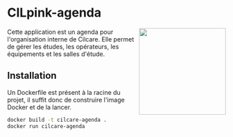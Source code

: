 # **CILpink-agenda**

<img src="https://www.cilcare.com/wp-content/uploads/2014/10/logo-cilcare-20141.jpg" width=200 align="right">

Cette application est un agenda pour l'organisation interne de Cilcare. Elle permet de gérer les études, les opérateurs, les équipements et les salles d'étude.

## **Installation**

Un Dockerfile est présent à la racine du projet, il suffit donc de construire l'image Docker et de la lancer.

```bash
docker build -t cilcare-agenda .
docker run cilcare-agenda
```
